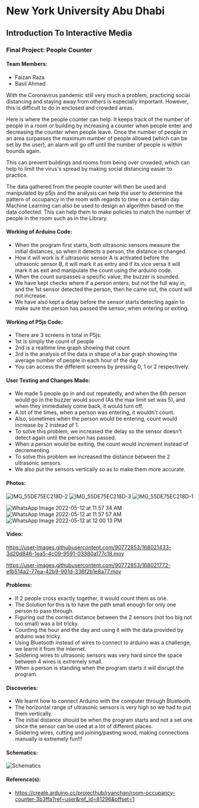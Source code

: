 # New York University Abu Dhabi
## Introduction To Interactive Media
### Final Project: People Counter

#### Team Members:
- Faizan Raza
- Basil Ahmed

With the Coronavirus pandemic still very much a problem, practicing social distancing and staying away from others is especially important. However, this is difficult to do in enclosed and crowded areas.

Here is where the people counter can help. It keeps track of the number of people in a room or building by increasing a counter when people enter and decreasing the counter when people leave. Once the number of people in an area surpasses the maximum number of people allowed (which can be set by the user), an alarm will go off until the number of people is within bounds again.

This can prevent buildings and rooms from being over crowded, which can help to limit the virus's spread by making social distancing easier to practice.

The data gathered from the people counter will then be used and manipulated by p5js and the analysis can help the user to determine the pattern of occupancy in the room with regards to time on a certain day. Machine Learning can also be used to design an algorithm based on the data collected. This can help them to make policies to match the number of people in the room such as in the Library.

#### Working of Arduino Code:
- When the program first starts, both ultrasonic sensors measure the initial distances, so when it detects a person, the distance is changed.
- How it will work is if ultrasonic sensor A is activated before the ultrasonic sensor B, it will mark it as entry and if its vice versa it will mark it as exit and manipulate the count using the arduino code.
- When the count surpasses a specific value, the buzzer is sounded.
- We have kept checks where if a person enters, but not the full way in, and the 1st sensor detected the person, then he came out, the count will not increase.
- We have also kept a delay before the sensor starts detecting again to make sure the person has passed the sensor, when entering or exiting.

#### Working of P5js Code:
- There are 3 screens in total in P5js: 
- 1st is simply the count of people 
- 2nd is a realtime line graph showing that count
- 3rd is the analysis of the data in shape of a bar graph showing the average number of people in each hour of the day
- You can access the different screens by pressing 0, 1 or 2 respectively.

#### User Testing and Changes Made:
- We made 5 people go in and out repeatedly, and when the 6th person would go in the buzzer would sound (As the max limit set was 5), and when they immediately come back, it would turn off.
- A lot of the times, when a person was entering, it wouldn't count.
- Also, sometimes when the person would be entering, count would increase by 2 instead of 1.
- To solve this problem, we increased the delay so the sensor doesn't detect again until the person has passed.
- When a person would be exiting, the count would increment instead of decrementing.
- To solve this problem we increased the distance between the 2 ultrasonic sensors.
- We also put the sensors vertically so as to make them more accurate.

#### Photos:
![IMG_55DE75EC218D-2](https://user-images.githubusercontent.com/90772853/167846040-36a0368d-187e-43a7-ad47-1e9f0bb83f10.jpeg)
![IMG_55DE75EC218D-3](https://user-images.githubusercontent.com/90772853/167846185-d39a4554-7ec8-4674-94b6-d4eab75aa7be.jpeg)
![IMG_55DE75EC218D-1](https://user-images.githubusercontent.com/90772853/167846210-ffb27a4c-ed22-4ef1-ab3b-a10ab404e66b.jpeg)

![WhatsApp Image 2022-05-12 at 11 57 34 AM](https://user-images.githubusercontent.com/90772853/168022522-01f3f7b0-f0ee-475f-a8c3-35a1b60f327c.jpeg)
![WhatsApp Image 2022-05-12 at 11 57 57 AM](https://user-images.githubusercontent.com/90772853/168022542-ee411d24-02c5-483d-9eaa-b34e760d93fc.jpeg)
![WhatsApp Image 2022-05-12 at 12 00 13 PM](https://user-images.githubusercontent.com/90772853/168022558-a1d88f99-846a-4847-a2fb-8f6611957706.jpeg)

#### Video:
https://user-images.githubusercontent.com/90772853/168021433-3d20d846-1ea5-4c09-9591-03380a177c18.mov

https://user-images.githubusercontent.com/90772853/168021772-efb514a2-77ea-42b9-901d-336f2b1e8a77.mov




#### Problems:
- If 2 people cross exactly together, it would count them as one.
- The Solution for this is to have the path small enough for only one person to pass through.
- Figuring out the correct distance between the 2 sensors (not too big not too small) was a bit tricky.
- Counting the hour and the day and using it with the data provided by arduino was tricky.
- Using Bluetooth instead of wires to connect to arduino was a challenge, we learnt it from the internet.
- Soldering wires to ultrasonic sensors was very hard since the space between 4 wires is extremely small.
- When a person is standing when the program starts it will disrupt the program.

#### Discoveries:
- We learnt how to connect Arduino with the computer through Bluetooth.
- The horizontal range of ultrasonic sensors is very high so we had to put them vertically.
- The initial distance should be when the program starts and not a set one since the sensor can be used at a lot of different places.
- Soldering wires, cutting and joining/pasting wood, making connections manually is extremely fun!!!

#### Schematics:
![Schematics](https://user-images.githubusercontent.com/90772853/165177557-fec20518-bd57-4c3b-a011-5f04a6872fa2.jpeg)

#### Reference(s):
- https://create.arduino.cc/projecthub/ryanchan/room-occupancy-counter-3b3ffa?ref=user&ref_id=81296&offset=1
